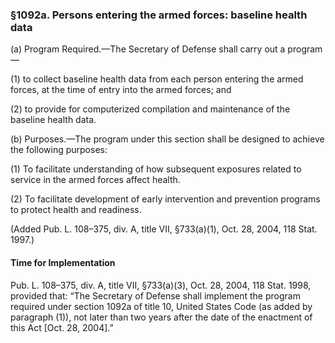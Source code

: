 ### §1092a. Persons entering the armed forces: baseline health data ###

(a) Program Required.—The Secretary of Defense shall carry out a program—

(1) to collect baseline health data from each person entering the armed forces, at the time of entry into the armed forces; and

(2) to provide for computerized compilation and maintenance of the baseline health data.

(b) Purposes.—The program under this section shall be designed to achieve the following purposes:

(1) To facilitate understanding of how subsequent exposures related to service in the armed forces affect health.

(2) To facilitate development of early intervention and prevention programs to protect health and readiness.

(Added Pub. L. 108–375, div. A, title VII, §733(a)(1), Oct. 28, 2004, 118 Stat. 1997.)

#### Time for Implementation ####

Pub. L. 108–375, div. A, title VII, §733(a)(3), Oct. 28, 2004, 118 Stat. 1998, provided that: “The Secretary of Defense shall implement the program required under section 1092a of title 10, United States Code (as added by paragraph (1)), not later than two years after the date of the enactment of this Act [Oct. 28, 2004].”
